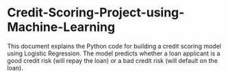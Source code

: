 # Credit-Scoring-Project-using-Machine-Learning
This document explains the Python code for building a credit scoring model using Logistic Regression. The model predicts whether a loan applicant is a good credit risk (will repay the loan) or a bad credit risk (will default on the loan).
